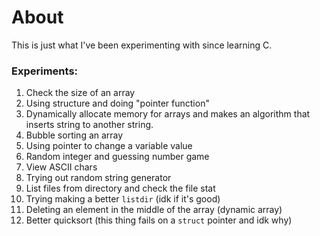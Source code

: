 # About

This is just what I've been experimenting with since learning C.


### Experiments:
1. Check the size of an array
2. Using structure and doing "pointer function"
3. Dynamically allocate memory for arrays and makes an algorithm that inserts string to another string.
4. Bubble sorting an array
5. Using pointer to change a variable value
6. Random integer and guessing number game
7. View ASCII chars
8. Trying out random string generator
9. List files from directory and check the file stat
10. Trying making a better `listdir` (idk if it's good)
11. Deleting an element in the middle of the array (dynamic array)
12. Better quicksort (this thing fails on a `struct` pointer and idk why)